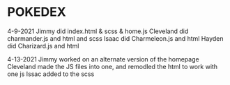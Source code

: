 # POKEDEX

4-9-2021
Jimmy did index.html & scss & home.js
Cleveland did charmander.js and html and scss
Isaac did Charmeleon.js and html
Hayden did Charizard.js and html

4-13-2021
Jimmy worked on an alternate version of the homepage
Cleveland made the JS files into one, and remodled the html to work with one js
Issac added to the scss
